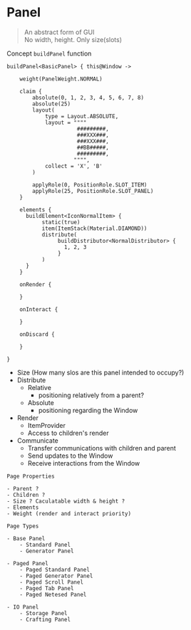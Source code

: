 # Panel

> An abstract form of GUI  
> No width, height. Only size(slots)


Concept `buildPanel` function

```
buildPanel<BasicPanel> { this@Window ->

    weight(PanelWeight.NORMAL)
    
    claim {
        absolute(0, 1, 2, 3, 4, 5, 6, 7, 8)
        absolute(25)
        layout(
            type = Layout.ABSOLUTE,
            layout = """"
                      #########,
                      ###XXX###,
                      ###XXX###,
                      ##BB#####,
                      #########,
                     """",
            collect = 'X', 'B'
        )
        
        applyRole(0, PositionRole.SLOT_ITEM)
        applyRole(25, PositionRole.SLOT_PANEL)
    }
    
    elements {
      buildElement<IconNormalItem> {
           static(true)
           item(ItemStack(Material.DIAMOND))
           distribute(
                buildDistributor<NormalDistributor> {
                  1, 2, 3
                }
           )
      }
    }
    
    onRender {
      
    }
    
    onInteract {
      
    }
    
    onDiscard {
    
    }
    
}
```

- Size (How many slos are this panel intended to occupy?)
- Distribute
    - Relative
        - positioning relatively from a parent?
    - Absolute
        - positioning regarding the Window
- Render
    - ItemProvider
    - Access to children's render
- Communicate
    - Transfer communications with children and parent
    - Send updates to the Window
    - Receive interactions from the Window

```
Page Properties

- Parent ?
- Children ?
- Size ? Caculatable width & height ?
- Elements
- Weight (render and interact priority)

Page Types

- Base Panel
    - Standard Panel
    - Generator Panel

- Paged Panel
    - Paged Standard Panel
    - Paged Generator Panel
    - Paged Scroll Panel
    - Paged Tab Panel
    - Paged Netesed Panel

- IO Panel
    - Storage Panel
    - Crafting Panel
```